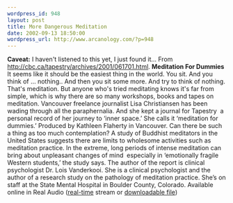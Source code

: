 ```yaml
--- 
wordpress_id: 948
layout: post
title: More Dangerous Meditation
date: 2002-09-13 18:50:00
wordpress_url: http://www.arcanology.com/?p=948
---
```

<strong>Caveat:</strong> I haven't listened to this yet, I just found it... From <a href="http://cbc.ca/tapestry/archives/2001/061701.html">http://cbc.ca/tapestry/archives/2001/061701.html</a>. <strong>Meditation For Dummies</strong> It seems like it should be the easiest thing in the world. You sit. And you think of ... nothing.. And then you sit some more. And try to think of nothing. That's meditation. But anyone who's tried meditating knows it's far from simple, which is why there are so many workshops, books and tapes on meditation. Vancouver freelance journalist Lisa Christiansen has been wading through all the paraphernalia. And she kept a journal for Tapestry ­ a personal record of her journey to ‘inner space.’ She calls it ‘meditation for dummies.’ Produced by Kathleen Flaherty in Vancouver. Can there be such a thing as too much contemplation? A study of Buddhist meditators in the United States suggests there are limits to wholesome activities such as meditation practice. In the extreme, long periods of intense meditation can bring about unpleasant changes of mind ­ especially in ‘emotionally fragile Western students,’ the study says. The author of the report is clinical psychologist Dr. Lois Vanderkooi. She is a clinical psychologist and the author of a research study on the pathology of meditation practice. She’s on staff at the State Mental Hospital in Boulder County, Colorado. Available online in Real Audio (<a href="http://radio.cbc.ca/programs/Tapestry/audio/00-10-22-tapestry.ram">real-time</a> stream or <a href="http://radio.cbc.ca/programs/Tapestry/audio/00-10-22-tapestry.ra">downloadable file</a>)